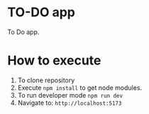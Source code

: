 # TO-DO app

To Do app.

# How to execute

1. To clone repository
2. Execute ```npm install``` to get node modules.
3. To run developer mode ```npm run dev```
4. Navigate to: ```http://localhost:5173```
